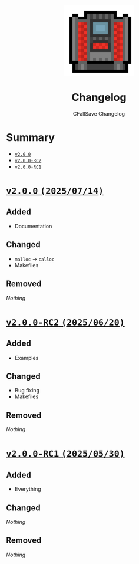 <div align="center">

![Changelog Logo 192x192](./assets/changelog/changelog_logo_192x192.gif)

# Changelog

CFallSave Changelog

</div>



# Summary

* [`v2.0.0`](#v200-20250714)
* [`v2.0.0-RC2`](#v200-rc2-20250620)
* [`v2.0.0-RC1`](#v200-rc1-20250530)



# [`v2.0.0` `(2025/07/14)`](https://github.com/reallukee/cfallsave/releases/tag/v2.0.0)

## Added

* Documentation

## Changed

* `malloc` -> `calloc`
* Makefiles

## Removed

*Nothing*



# [`v2.0.0-RC2` `(2025/06/20)`](https://github.com/reallukee/cfallsave/releases/tag/v2.0.0-rc2)

## Added

* Examples

## Changed

* Bug fixing
* Makefiles

## Removed

*Nothing*



# [`v2.0.0-RC1` `(2025/05/30)`](https://github.com/reallukee/cfallsave/releases/tag/v2.0.0-rc1)

## Added

* Everything

## Changed

*Nothing*

## Removed

*Nothing*
